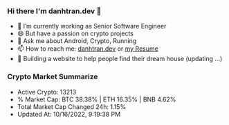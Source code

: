 ### Hi there I'm danhtran.dev 👋

- 🔭 I’m currently working as Senior Software Engineer
- 😄 But have a passion on crypto projects
- 💬 Ask me about Android, Crypto, Running 
- 📫 How to reach me: <a href="https://danhtran.dev" target="_blank">danhtran.dev</a> or <a href="Developer-Resume.pdf" target="_blank">my Resume</a>
- 🌱 Building a website to help people find their dream house (updating ...)

### Crypto Market Summarize
- Active Crypto: 13213
- % Market Cap: BTC 38.38% | ETH 16.35% | BNB 4.62%
- Total Market Cap Changed 24h: 1.15%
- Updated At: 10/16/2022, 9:19:38 PM
